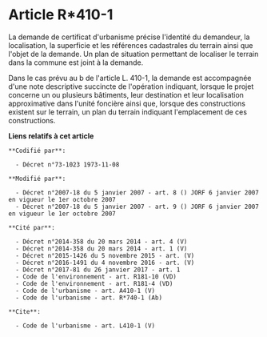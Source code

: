 # Article R*410-1

La demande de certificat d'urbanisme précise l'identité du demandeur, la localisation, la superficie et les références
cadastrales du terrain ainsi que l'objet de la demande. Un plan de situation permettant de localiser le terrain dans la
commune est joint à la demande. 

Dans le cas prévu au b de l'article L. 410-1, la demande est accompagnée d'une note descriptive succincte de l'opération
indiquant, lorsque le projet concerne un ou plusieurs bâtiments, leur destination et leur localisation approximative dans
l'unité foncière ainsi que, lorsque des constructions existent sur le terrain, un plan du terrain indiquant l'emplacement de
ces constructions.

**Liens relatifs à cet article**

	**Codifié par**:

	  - Décret n°73-1023 1973-11-08

	**Modifié par**:

	  - Décret n°2007-18 du 5 janvier 2007 - art. 8 () JORF 6 janvier 2007 en vigueur le 1er octobre 2007
	  - Décret n°2007-18 du 5 janvier 2007 - art. 9 () JORF 6 janvier 2007 en vigueur le 1er octobre 2007

	**Cité par**:

	  - Décret n°2014-358 du 20 mars 2014 - art. 4 (V)
	  - Décret n°2014-358 du 20 mars 2014 - art. 1 (V)
	  - Décret n°2015-1426 du 5 novembre 2015 - art. (V)
	  - Décret n°2016-1491 du 4 novembre 2016 - art. (V)
	  - Décret n°2017-81 du 26 janvier 2017 - art. 1
	  - Code de l'environnement - art. R181-10 (VD)
	  - Code de l'environnement - art. R181-4 (VD)
	  - Code de l'urbanisme - art. A410-1 (V)
	  - Code de l'urbanisme - art. R*740-1 (Ab)

	**Cite**:

	  - Code de l'urbanisme - art. L410-1 (V)
